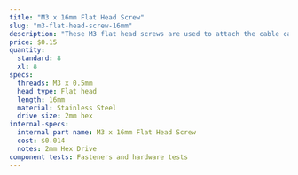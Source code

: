 ```yaml
---
title: "M3 x 16mm Flat Head Screw"
slug: "m3-flat-head-screw-16mm"
description: "These M3 flat head screws are used to attach the cable carriers to the cable carrier mounts."
price: $0.15
quantity:
  standard: 8
  xl: 8
specs:
  threads: M3 x 0.5mm
  head type: Flat head
  length: 16mm
  material: Stainless Steel
  drive size: 2mm hex
internal-specs:
  internal part name: M3 x 16mm Flat Head Screw
  cost: $0.014
  notes: 2mm Hex Drive
component tests: Fasteners and hardware tests
---
```

